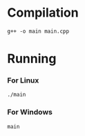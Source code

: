 # Compilation
```
g++ -o main main.cpp
```

# Running
### For Linux
```
./main
```
### For Windows
```
main
```